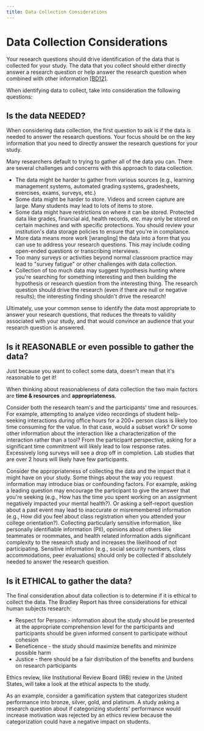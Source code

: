 ```yaml
---
title: Data Collection Considerations
---
```


# Data Collection Considerations
Your research questions should drive identification of the data that is collected for your study.  The data that you collect should either directly answer a research question or help answer the research question when combined with other information [[BD12]](../references#BD12).  

When identifying data to collect, take into consideration the following questions:

## Is the data NEEDED?
When considering data collection, the first question to ask is if the data is needed to answer the research questions.  Your focus should be on the key information that you need to directly answer the research questions for your study.

Many researchers default to trying to gather all of the data you can.  There are several challenges and concerns with this approach to data collection.

  - The data might be harder to gather from various sources (e.g., learning management systems, automated grading systems, gradesheets, exercises, exams, surveys, etc.)
  - Some data might be harder to store. Videos and screen capture are large.  Many students may lead to lots of items to store.
  - Some data might have restrictions on where it can be stored.  Protected data like grades, financial aid, health records, etc. may only be stored on certain machines and with specific protections.  You should review your institution's data storage policies to ensure that you're in compliance.
  - More data means more work [wrangling] the data into a form that you can use to address your research questions.  This may include coding open-ended questions or transcribing interviews.
  - Too many surveys or activities beyond normal classroom practice may lead to "survey fatigue" or other challenges with data collection.
  - Collection of too much data may suggest hypothesis hunting where you're searching for something interesting and then building the hypothesis or research question from the interesting thing.  The research question should drive the research (even if there are null or negative results); the interesting finding shouldn't drive the research!
  
Ultimately, use your common sense to identify the data most appropriate to answer your research questions, that reduces the threats to validity associated with your study, and that would convince an audience that your research question is answered.

## Is it REASONABLE or even possible to gather the data?
Just because you want to collect some data, doesn't mean that it's reasonable to get it!

When thinking about reasonableness of data collection the two main factors are **time & resources** and **appropriateness**.

Consider both the research team's and the participants' time and resources.  For example, attempting to analyze video recordings of student help-seeking interactions during office hours for a 200+ person class is likely too time consuming for the value. In that case, would a subset work?  Or some other information about the interaction like a characterization of the interaction rather than a tool?  From the participant perspective, asking for a significant time commitment will likely lead to low response rates.  Excessively long surveys will see a drop off in completion.  Lab studies that are over 2 hours will likely have few participants.

Consider the appropriateness of collecting the data and the impact that it might have on your study.  Some things about the way you request information may introduce bias or confounding factors.  For example, asking a leading question may encourage the participant to give the answer that you're seeking (e.g., How has the time you spent working on an assignment negatively impacted your mental health?).  Or asking a self-report question about a past event may lead to inaccurate or misremembered information (e.g., How did you feel about class registration when you attended your college orientation?). Collecting particularly sensitive information, like personally identifiable information (PII), opinions about others like teammates or roommates, and health related information adds significant complexity to the research study and increases the likelihood of not participating.  Sensitive information (e.g., social security numbers, class accommodations, peer evaluations)  should only be collected if absolutely needed to answer the research question.

## Is it ETHICAL to gather the data?
The final consideration about data collection is to determine if it is ethical to collect the data.  The Bradley Report has three considerations for ethical human subjects research:

  * Respect for Persons - information about the study should be presented at the appropriate comprehension level for the participants and participants should be given informed consent to participate without cohesion
  * Beneficence - the study should maximize benefits and minimize possible harm
  * Justice - there should be a fair distribution of the benefits and burdens on research participants
  
Ethics review, like Institutional Review Board (IRB) review in the United States, will take a look at the ethical aspects to the study.

As an example, consider a gamification system that categorizes student performance into bronze, silver, gold, and platinum.  A study asking a research question about if categorizing students' performance would increase motivation was rejected by an ethics review because the categorization could have a negative impact on students.



